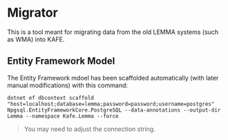 # Migrator

This is a tool meant for migrating data from the old LEMMA systems (such as WMA) into KAFE.

## Entity Framework Model

The Entity Framework mdoel has been scaffolded automatically (with later manual modifications) with this command:

```
dotnet ef dbcontext scaffold "host=localhost;database=lemma;password=password;username=postgres" Npgsql.EntityFrameworkCore.PostgreSQL --data-annotations --output-dir Lemma --namespace Kafe.Lemma --force
```

> You may need to adjust the connection string.
